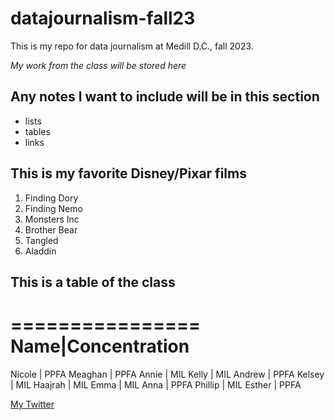 # datajournalism-fall23

This is my repo for data journalism at Medill D.C., fall 2023. 

*My work from the class will be stored here*

## Any notes I want to include will be in this section

* lists
* tables
* links

## This is my favorite Disney/Pixar films

1. Finding Dory
2. Finding Nemo
3. Monsters Inc
4. Brother Bear
5. Tangled
6. Aladdin

## This is a table of the class

================ 
Name|Concentration
================
Nicole | PPFA
Meaghan | PPFA
Annie | MIL
Kelly | MIL
Andrew | PPFA
Kelsey | MIL
Haajrah | MIL
Emma | MIL
Anna | PPFA
Phillip | MIL
Esther | PPFA

[My Twitter](https://twitter.com/bykellyadkins)
